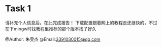 # Task 1

请补充个人信息后，在此完成报告！
下载配置跟着网上的教程走还挺快的，不过在下mingw时找教程里推荐的那个版本找了好久

@Author:  朱雯杰
@Email:3391030015@qq.com
